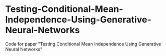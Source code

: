 # Testing-Conditional-Mean-Independence-Using-Generative-Neural-Networks
Code for paper "Testing Conditional Mean Independence Using Generative Neural Networks"
